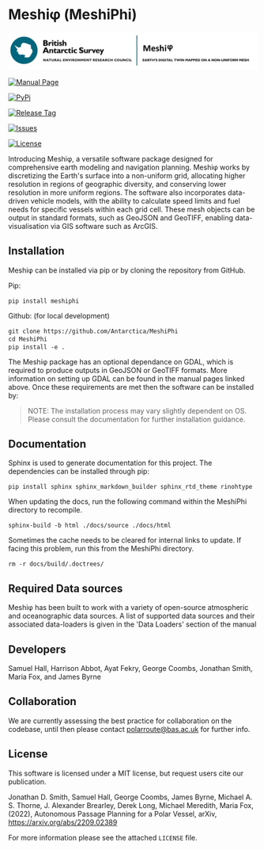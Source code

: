 # Meshiφ (MeshiPhi)

![](logo.jpg)

<!-- <a href="https://colab.research.google.com/drive/12D-CN10X7xAcXn_df0zNLHtdiiXxZVkz?usp=sharing"><img src="https://colab.research.google.com/assets/colab-badge.svg" alt="Open In Colab" alt="Colab"> -->
<a href="https://antarctica.github.io/MeshiPhi/"><img src="https://img.shields.io/badge/Manual%20-github.io%2FMeshiPhi%2F-red" alt="Manual Page"></a>

<a href="https://pypi.org/project/meshiphi/"><img src="https://img.shields.io/pypi/v/meshiphi" alt="PyPi"></a>

<a href="https://github.com/antarctica/meshiphi/tags"><img src="https://img.shields.io/github/v/tag/antarctica/MeshiPhi" alt="Release Tag"></a>

<a href="https://github.com/antarctica/MeshiPhi/issues"><img src="https://img.shields.io/github/issues/antarctica/MeshiPhi" alt="Issues"></a>

<a href="https://github.com/antarctica/MeshiPhi/blob/main/LICENSE"><img src="https://img.shields.io/github/license/antarctica/MeshiPhi" alt="License"></a> 



Introducing Meshiφ, a versatile software package designed for comprehensive earth modeling and navigation planning. Meshiφ works by discretizing the Earth's surface into a non-uniform grid, allocating higher resolution in regions of geographic diversity, and conserving lower resolution in more uniform regions. The software also incorporates data-driven vehicle models, with the ability to calculate speed limits and fuel needs for specific vessels within each grid cell. These mesh objects can be output in standard formats, such as GeoJSON and GeoTIFF, enabling data-visualisation via GIS software such as ArcGIS. 

## Installation
Meshiφ can be installed via pip or by cloning the repository from GitHub.

 Pip: 
```
pip install meshiphi
```

Github: (for local development)
```
git clone https://github.com/Antarctica/MeshiPhi
cd MeshiPhi
pip install -e .
```

The Meshiφ package has an optional dependance on GDAL, which is required to produce outputs in GeoJSON or GeoTIFF formats. More information on setting up GDAL can be found in the manual pages linked above. Once these requirements are met then the software can be installed by:

> NOTE: The installation process may vary slightly dependent on OS. Please consult the documentation for further installation guidance.

## Documentation
Sphinx is used to generate documentation for this project. The dependencies can be installed through pip:
```
pip install sphinx sphinx_markdown_builder sphinx_rtd_theme rinohtype
```
When updating the docs, run the following command within the MeshiPhi directory to recompile.
```
sphinx-build -b html ./docs/source ./docs/html
```
Sometimes the cache needs to be cleared for internal links to update. If facing this problem, run this from the MeshiPhi directory.
```
rm -r docs/build/.doctrees/
```

## Required Data sources
Meshiφ has been built to work with a variety of open-source atmospheric and oceanographic data sources. 
A list of supported data sources and their associated data-loaders is given in the 
'Data Loaders' section of the manual


## Developers
Samuel Hall, Harrison Abbot, Ayat Fekry, George Coombs, Jonathan Smith, Maria Fox, and James Byrne 

## Collaboration
We are currently assessing the best practice for collaboration on the codebase, until then please contact [polarroute@bas.ac.uk](polarroute@bas.ac.uk) for further info.


## License
This software is licensed under a MIT license, but request users cite our publication.  

Jonathan D. Smith, Samuel Hall, George Coombs, James Byrne, Michael A. S. Thorne,  J. Alexander Brearley, Derek Long, Michael Meredith, Maria Fox,  (2022), Autonomous Passage Planning for a Polar Vessel, arXiv, https://arxiv.org/abs/2209.02389

For more information please see the attached ``LICENSE`` file. 

